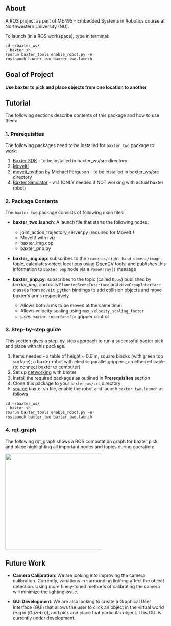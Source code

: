 ## About ##

A ROS project as part of ME495 - Embedded Systems in Robotics course at Northwestern University (NU). 

To launch (in a ROS workspace), type in terminal:
```
cd ~/baxter_ws/
. baxter.sh
rosrun baxter_tools enable_robot.py -e
roslaunch baxter_two baxter_two.launch
```

## Goal of Project ##

**Use baxter to pick and place objects from one location to another**

## Tutorial ##

The following sections describe contents of this package and how to use them:

### 1. Prerequisites ###

The following packages need to be installed for `baxter_two` package to work: 

1. [Baxter SDK] - to be installed in baxter_ws/src directory
2. [MoveIt!]
3. [moveit_python] by Michael Ferguson - to be installed in baxter_ws/src directory
4. [Baxter Simulator] - v1.1 (ONLY needed if NOT working with actual baxter robot)

### 2. Package Contents ###

The `baxter_two` package consists of following main files:

* **baxter_two.launch**: A launch file that starts the following nodes:
	* joint_action_trajectory_server.py (required for MoveIt!)
	* MoveIt! with rviz
	* baxter_img.cpp
	* baxter_pnp.py

* **baxter_img.cpp**: subscribes to the `/cameras/right_hand_camera/image` topic, calculates object locations using [OpenCV] tools, and publishes this information to `baxter_pnp` node via a `PoseArray()` message

* **baxter_pnp.py**: subscribes to the topic (called `Dpos`) published by *baxter_img*, and calls `PlanningSceneInterface` and `MoveGroupInterface` classes from `moveit_python` bindings to add collision objects and move baxter's arms respectively
	* Allows both arms to be moved at the same time
	* Allows velocity scaling using `max_velocity_scaling_factor`
	* Uses `baxter_interface` for gripper control

### 3. Step-by-step guide ###

This section gives a step-by-step approach to run a successful baxter pick and place with this package.

1. Items needed - a table of height ~ 0.6 m; square blocks (with green top surface); a baxter robot with electric parallel grippers; an ethernet cable (to connect baxter to computer)
2. Set up [networking] with baxter
3. Install the required packages as outlined in **Prerequisites** section
4. Clone this package to your `baxter_ws/src` directory
5. [source] baxter.sh file, enable the robot and launch `baxter_two.launch` as follows
	
```
cd ~/baxter_ws/
. baxter.sh
rosrun baxter_tools enable_robot.py -e
roslaunch baxter_two baxter_two.launch
```

### 4. rqt_graph ###

The following rqt_graph shows a ROS computation graph for baxter pick and place highlighting all important nodes and topics during operation:

<img src="" align="middle" width="300">

## Future Work ##

* **Camera Calibration**: We are looking into improving the camera calibration. Currently, variations in surrounding lighting affect the object detection. Using more finely-tuned methods of calibrating the camera will minimize the lighting issue. 

* **GUI Development**: We are also looking to create a Graphical User Interface (GUI) that allows the user to click an object in the virtual world (e.g in [Gazebo]), and pick and place that particular object. This GUI is currently under development.

[Baxter SDK]: http://sdk.rethinkrobotics.com/wiki/Workstation_Setup
[MoveIt!]: http://moveit.ros.org/install/
[moveit_python]: https://github.com/mikeferguson/moveit_python
[Baxter Simulator]: http://sdk.rethinkrobotics.com/wiki/Simulator_Installation
[OpenCV]: http://opencv.org/
[networking]: http://sdk.rethinkrobotics.com/wiki/Networking
[source]: http://sdk.rethinkrobotics.com/wiki/Workstation_Setup
